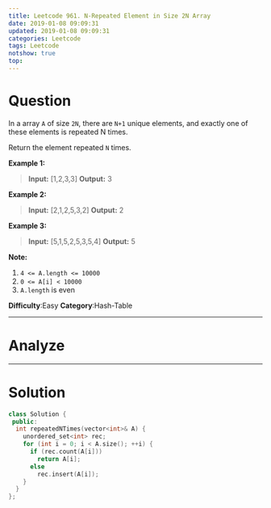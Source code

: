 ```yaml
---
title: Leetcode 961. N-Repeated Element in Size 2N Array
date: 2019-01-08 09:09:31
updated: 2019-01-08 09:09:31
categories: Leetcode
tags: Leetcode
notshow: true
top:
---
```


# Question

In a array  `A`  of size  `2N`, there are  `N+1`  unique elements, and exactly one of these elements is repeated N times.

Return the element repeated  `N`  times.

**Example 1:**

> **Input:** [1,2,3,3]
> **Output:** 3

**Example 2:**

> **Input:** [2,1,2,5,3,2]
> **Output:** 2

**Example 3:**

> **Input:** [5,1,5,2,5,3,5,4]
> **Output:** 5

**Note:**

1. `4 <= A.length <= 10000`
2. `0 <= A[i] < 10000`
3. `A.length`  is even

**Difficulty**:Easy
**Category**:Hash-Table

<!-- more -->

------------

# Analyze

------------

# Solution

```cpp
class Solution {
 public:
  int repeatedNTimes(vector<int>& A) {
    unordered_set<int> rec;
    for (int i = 0; i < A.size(); ++i) {
      if (rec.count(A[i]))
        return A[i];
      else
        rec.insert(A[i]);
    }
  }
};
```
